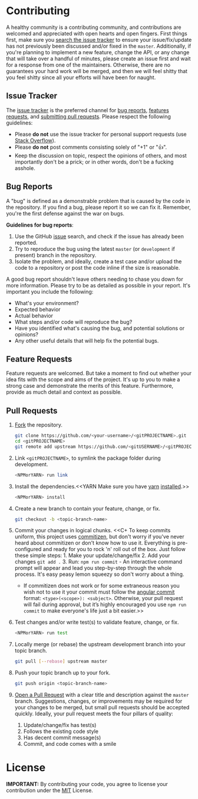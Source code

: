 # Contributing

A healthy community is a contributing community, and contributions are welcomed and appreciated with open hearts and open fingers. First things first, make sure you [search the issue tracker](https://github.com/<gitUSERNAME>/<gitPROJECTNAME>/issues) to ensure your issue/fix/update has not previously been discussed and/or fixed in the `master`. Additionally, if you're planning to implement a new feature, change the API, or any change that will take over a handful of minutes, please create an issue first and wait for a response from one of the maintainers. Otherwise, there are no guarantees your hard work will be merged, and then we will feel shitty that you feel shitty since all your efforts will have been for naught.


## Issue Tracker

The [issue tracker](https://github.com/<gitUSERNAME>/<gitPROJECTNAME>/issues) is the preferred channel for [bug reports](#bug-reports), [features requests](#feature-requests), and [submitting pull requests](#pull-requests). Please respect the following guidelines:

+ Please **do not** use the issue tracker for personal support requests (use [Stack Overflow](https://stackoverflow.com/questions/tagged/<gitPROJECTNAME>)).
+ Please **do not** post comments consisting solely of "+1" or ":+1:".
+ Keep the discussion on topic, respect the opinions of others, and most importantly don't be a prick; or in other words, don't be a fucking asshole.


## Bug Reports

A "bug" is defined as a demonstrable problem that is caused by the code in the repository. If you find a bug, please report it so we can fix it. Remember, you're the first defense against the war on bugs.

__Guidelines for bug reports__:

1. Use the GitHub [issue](https://github.com/<gitUSERNAME>/<gitPROJECTNAME>/issues) search, and check if the issue has already been reported.
2. Try to reproduce the bug using the latest `master` (or `development` if present) branch in the repository.
3. Isolate the problem, and ideally, create a test case and/or upload the code to a repository or post the code inline if the size is reasonable.

A good bug report shouldn't leave others needing to chase you down for more information. Please try to be as detailed as possible in your report. It's important you include the following:

+ What's your environment?
+ Expected behavior
+ Actual behavior
+ What steps and/or code will reproduce the bug?
+ Have you identified what's causing the bug, and potential solutions or opinions?
+ Any other useful details that will help fix the potential bugs.


## Feature Requests

Feature requests are welcomed. But take a moment to find out whether your idea fits with the scope and aims of the project. It's up to you to make a strong case and demonstrate the merits of this feature. Furthermore, provide as much detail and context as possible.


## Pull Requests

1. [Fork](https://help.github.com/fork-a-repo/) the repository.

   ```bash
   git clone https://github.com/<your-username>/<gitPROJECTNAME>.git
   cd <gitPROJECTNAME>
   git remote add upstream https://github.com/<gitUSERNAME>/<gitPROJECTNAME>.git
   ```

2. Link `<gitPROJECTNAME>`, to symlink the package folder during development.

   ```bash
   <NPMorYARN> run link
   ```

3. Install the dependencies.<<YARN Make sure you have [yarn](https://yarnpkg.com) [installed](https://yarnpkg.com/en/docs/install).>>

   ```bash
   <NPMorYARN> install
   ```

4. Create a new branch to contain your feature, change, or fix.

   ```bash
   git checkout -b <topic-branch-name>
   ```

5. Commit your changes in logical chunks.
 <<C+ To keep commits uniform, this project uses [commitizen](http://commitizen.github.io/cz-cli/), but don't worry if you've never heard about commitizen or don't know how to use it. Everything is pre-configured and ready for you to rock 'n' roll out of the box. Just follow these simple steps:
        1. Make your update/change/fix
        2. Add your changes `git add .`
        3. Run: `npm run commit` - An interactive command prompt will appear and lead you step-by-step through the whole process. It's easy peasy lemon squeezy so don't worry about a thing.
    + If commitizen does not work or for some extraneous reason you wish not to use it your commit must follow the [angular commit](https://github.com/angular/angular.js/blob/master/CONTRIBUTING.md#-git-commit-guidelines) format: `<type>(<scope>): <subject>`. Otherwise, your pull request will fail during approval, but it’s highly encouraged you use `npm run commit` to make everyone's life just a bit easier.>>

6. Test changes and/or write test(s) to validate feature, change, or fix.

   ```bash
   <NPMorYARN> run test
   ```

7. Locally merge (or rebase) the upstream development branch into your topic branch.

   ```bash
   git pull [--rebase] upstream master
   ```

8. Push your topic branch up to your fork.

   ```bash
   git push origin <topic-branch-name>
   ```

9. [Open a Pull Request](https://help.github.com/articles/using-pull-requests/) with a clear title and description against the `master` branch. Suggestions, changes, or improvements may be required for your changes to be merged, but small pull requests should be accepted quickly. Ideally, your pull request meets the four pillars of quality:
    1. Update/change/fix has test(s)
    2. Follows the existing code style
    3. Has decent commit message(s)
    4. Commit, and code comes with a smile


# License

**IMPORTANT:** By contributing your code, you agree to license your contribution under the [MIT](https://github.com/<gitUSERNAME>/<gitPROJECTNAME>/blob/master/LICENSE.txt) License.
